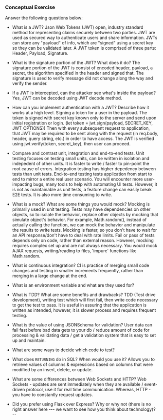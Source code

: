 ### Conceptual Exercise

Answer the following questions below:

- What is a JWT?
Json Web Tokens (JWT) open, industry standard method for representing claims securely between two parties. JWT are used as secured way to authenticate users and share information. JWTs can store any "payload" of info, which are "signed" using a secret key so they can be validated later. A JWT token is comprised of three parts: Header, Payload, Signature.

- What is the signature portion of the JWT?  What does it do?
The signature portion of the JWT is consist of encoded header, payload, a secret, the algorithm specified in the header and signed that. The signature is used to verify message did not change along the way and verify the sender. 

- If a JWT is intercepted, can the attacker see what's inside the payload?
Yes, JWT can be decoded using JWT decode method. 

- How can you implement authentication with a JWT?  Describe how it works at a high level.
Signing a token for a user in the payload. The token is signed with secret key known only to the server and send upon initial registration or login. (let token = jwt.sign(payload, SECRET_KEY, JWT_OPTIONS)) Then with every subsequent request to application, that JWT may be required to be sent along with the request (in req.body, header, query string, etc.) in order to have access. The JWT is verified using jwt.verify(token, secret_key), then user can proceed. 

- Compare and contrast unit, integration and end-to-end tests.
Unit testing focuses on testing small units, can be written in isolation and indepedent of other units. It is faster to write / faster to pin-point the root cause of errors. Integration testing has higher depedency between tests than unit tests. End-to-end testing tests application from start to end to mirror a entire real user scenario. You will encounter more user-impacting bugs, many tools to help with automating UI tests. However, it is not as maintainable as unit tests, a feature change can easily break E2E tests. It is also more time consuming to write.

- What is a mock? What are some things you would mock?
Mocking is primarily used in unit testing. Tests may have dependencies on other objects, so to isolate the behavior, replace other objects by mocking that simulate object's behavior. For example, Math.random(), instead of actually calling the function, we can mock the behavior and manipulate the results to write tests. Mocking is faster, so you don't have to wait for an API response/don't have to deal with rate limits. Fail or pass of tests depends only on code, rather than external reason. However, mocking requires complex set up and are not always necessary. You would mock AJAX requests, writing/reading to files, 'impure' functions like Math.random.

- What is continuous integration?
CI is practice of merging small code changes and testing in smaller increments frequently, rather than merging in a large change at the end. 

- What is an environment variable and what are they used for?

- What is TDD? What are some benefits and drawbacks?
TDD (Test drive development), writing test which will first fail, then write code necessary to get the test to pass. It is useful in assuring that the application is written as intended, however, it is slower process and requires frequent testing.

- What is the value of using JSONSchema for validation?
User data can fail fast before bad data gets to your db / reduce amount of code for processing & validating data / get a validation system that is easy to set up and maintain.

- What are some ways to decide which code to test?

- What does `RETURNING` do in SQL? When would you use it?
Allows you to retrieve values of columns & expressions based on columns that were modified by an insert, delete, or update. 

- What are some differences between Web Sockets and HTTP?
Web Sockets - updates are sent immediately when they are available / event-driven protocol, use it for real time communication. Whereas, HTTP - you have to constantly request updates. 

- Did you prefer using Flask over Express? Why or why not (there is no right
  answer here --- we want to see how you think about technology)?
--